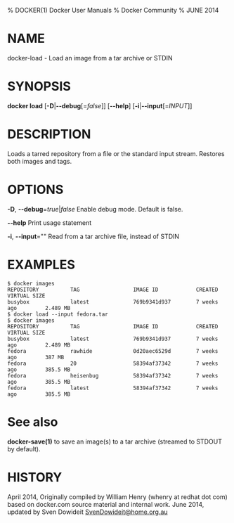 % DOCKER(1) Docker User Manuals
% Docker Community
% JUNE 2014
# NAME
docker-load - Load an image from a tar archive or STDIN

# SYNOPSIS
**docker load**
[**-D**|**--debug**[=*false*]]
[**--help**]
[**-i**|**--input**[=*INPUT*]]


# DESCRIPTION

Loads a tarred repository from a file or the standard input stream.
Restores both images and tags.

# OPTIONS
**-D**, **--debug**=*true*|*false*
   Enable debug mode. Default is false.

**--help**
   Print usage statement

**-i**, **--input**=""
   Read from a tar archive file, instead of STDIN

# EXAMPLES

    $ docker images
    REPOSITORY          TAG                 IMAGE ID            CREATED             VIRTUAL SIZE
    busybox             latest              769b9341d937        7 weeks ago         2.489 MB
    $ docker load --input fedora.tar
    $ docker images
    REPOSITORY          TAG                 IMAGE ID            CREATED             VIRTUAL SIZE
    busybox             latest              769b9341d937        7 weeks ago         2.489 MB
    fedora              rawhide             0d20aec6529d        7 weeks ago         387 MB
    fedora              20                  58394af37342        7 weeks ago         385.5 MB
    fedora              heisenbug           58394af37342        7 weeks ago         385.5 MB
    fedora              latest              58394af37342        7 weeks ago         385.5 MB

# See also
**docker-save(1)** to save an image(s) to a tar archive (streamed to STDOUT by default).

# HISTORY
April 2014, Originally compiled by William Henry (whenry at redhat dot com)
based on docker.com source material and internal work.
June 2014, updated by Sven Dowideit <SvenDowideit@home.org.au>
